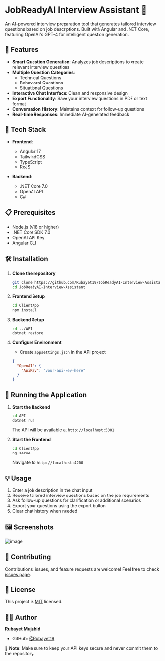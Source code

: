 # JobReadyAI Interview Assistant 🤖

An AI-powered interview preparation tool that generates tailored interview questions based on job descriptions. Built with Angular and .NET Core, featuring OpenAI's GPT-4 for intelligent question generation.

## 🌟 Features

- **Smart Question Generation**: Analyzes job descriptions to create relevant interview questions
- **Multiple Question Categories**:
  - Technical Questions
  - Behavioral Questions
  - Situational Questions
- **Interactive Chat Interface**: Clean and responsive design
- **Export Functionality**: Save your interview questions in PDF or text format
- **Conversation History**: Maintains context for follow-up questions
- **Real-time Responses**: Immediate AI-generated feedback

## 🚀 Tech Stack

- **Frontend**:
  - Angular 17
  - TailwindCSS
  - TypeScript
  - RxJS

- **Backend**:
  - .NET Core 7.0
  - OpenAI API
  - C#

## 📋 Prerequisites

- Node.js (v18 or higher)
- .NET Core SDK 7.0
- OpenAI API Key
- Angular CLI

## 🛠️ Installation

1. **Clone the repository**
   ```bash
   git clone https://github.com/Rubayet19/JobReadyAI-Interview-Assistant.git
   cd JobReadyAI-Interview-Assistant
   ```

2. **Frontend Setup**
   ```bash
   cd ClientApp
   npm install
   ```

3. **Backend Setup**
   ```bash
   cd ../API
   dotnet restore
   ```

4. **Configure Environment**
   - Create `appsettings.json` in the API project
   ```json
   {
     "OpenAI": {
       "ApiKey": "your-api-key-here"
     }
   }
   ```

## 🚦 Running the Application

1. **Start the Backend**
   ```bash
   cd API
   dotnet run
   ```
   The API will be available at `http://localhost:5001`

2. **Start the Frontend**
   ```bash
   cd ClientApp
   ng serve
   ```
   Navigate to `http://localhost:4200`

## 💡 Usage

1. Enter a job description in the chat input
2. Receive tailored interview questions based on the job requirements
3. Ask follow-up questions for clarification or additional scenarios
4. Export your questions using the export button
5. Clear chat history when needed

## 🖼️ Screenshots

![image](https://github.com/user-attachments/assets/8acdd970-1134-45c0-a38a-da0a8f425f5a)


## 🤝 Contributing

Contributions, issues, and feature requests are welcome! Feel free to check [issues page](https://github.com/Rubayet19/JobReadyAI-Interview-Assistant/issues).

## 📝 License

This project is [MIT](LICENSE) licensed.

## 👨‍💻 Author

**Rubayet Mujahid**
- GitHub: [@Rubayet19](https://github.com/Rubayet19)


💼 **Note**: Make sure to keep your API keys secure and never commit them to the repository.
